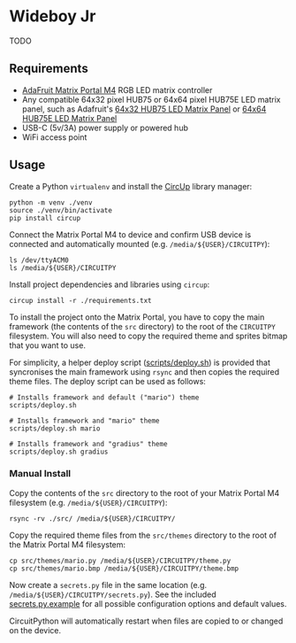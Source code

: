 # Wideboy Jr

TODO

## Requirements

- [AdaFruit Matrix Portal M4](https://www.adafruit.com/product/4745) RGB LED matrix controller
- Any compatible 64x32 pixel HUB75 or 64x64 pixel HUB75E LED matrix panel, such as Adafruit's [64x32 HUB75 LED Matrix Panel](https://www.adafruit.com/product/2278) or [64x64 HUB75E LED Matrix Panel](https://www.adafruit.com/product/3649)
- USB-C (5v/3A) power supply or powered hub
- WiFi access point

## Usage

Create a Python `virtualenv` and install the [CircUp](https://github.com/adafruit/circup) library manager:

    python -m venv ./venv
    source ./venv/bin/activate
    pip install circup

Connect the Matrix Portal M4 to device and confirm USB device is connected and automatically mounted (e.g. `/media/${USER}/CIRCUITPY`):

    ls /dev/ttyACM0
    ls /media/${USER}/CIRCUITPY

Install project dependencies and libraries using `circup`:

    circup install -r ./requirements.txt

To install the project onto the Matrix Portal, you have to copy the main framework (the contents of the `src` directory) to the root of the `CIRCUITPY` filesystem. You will also need to copy the required theme and sprites bitmap that you want to use.

For simplicity, a helper deploy script ([scripts/deploy.sh](./scripts/deploy.sh)) is provided that syncronises the main framework using `rsync` and then copies the required theme files. The deploy script can be used as follows:

    # Installs framework and default ("mario") theme
    scripts/deploy.sh

    # Installs framework and "mario" theme
    scripts/deploy.sh mario

    # Installs framework and "gradius" theme
    scripts/deploy.sh gradius

### Manual Install

Copy the contents of the `src` directory to the root of your Matrix Portal M4 filesystem (e.g. `/media/${USER}/CIRCUITPY`):

    rsync -rv ./src/ /media/${USER}/CIRCUITPY/

Copy the required theme files from the `src/themes` directory to the root of the Matrix Portal M4 filesystem:

    cp src/themes/mario.py /media/${USER}/CIRCUITPY/theme.py
    cp src/themes/mario.bmp /media/${USER}/CIRCUITPY/theme.bmp

Now create a `secrets.py` file in the same location (e.g. `/media/${USER}/CIRCUITPY/secrets.py`). See the included [secrets.py.example](./secrets.py.example) for all possible configuration options and default values.

CircuitPython will automatically restart when files are copied to or changed on the device.
